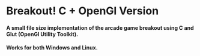 <h1>Breakout! C + OpenGl Version</h1>
<h4>A small file size implementation of the arcade game breakout using C and Glut (OpenGl Utility Toolkit).</h4>
<h4>Works for both Windows and Linux.</h4>
